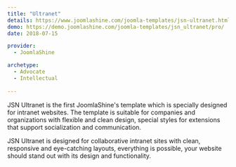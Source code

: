 ```yaml
---
title: "Ultranet"
details: https://www.joomlashine.com/joomla-templates/jsn-ultranet.html
demo: https://demo.joomlashine.com/joomla-templates/jsn_ultranet/pro/
date: 2018-07-15

provider: 
  - JoomlaShine

archetype:
  - Advocate
  - Intellectual
  
---
```


JSN Ultranet is the first JoomlaShine's template which is specially designed for intranet websites. The template is suitable for companies and organizations with flexible and clean design, special styles for extensions that support socialization and communication.

JSN Ultranet is designed for collaborative intranet sites with clean, responsive and eye-catching layouts, everything is possible, your website should stand out with its design and functionality.